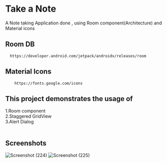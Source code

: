 
# Take a Note

A Note taking Application done , using Room component(Architecture) and Material icons



## Room DB



```http
  https://developer.android.com/jetpack/androidx/releases/room
```

 ## Material Icons

```http
    https://fonts.google.com/icons
```    

This project demonstrates the usage of
---

1.Room component<br/>
2.Staggered GridView <br/>
3.Alert Dialog <br/>
<br/>


Screenshots
---
![Screenshot (224)](https://user-images.githubusercontent.com/69859338/134772665-55874956-6137-461e-9fd3-d29a997b2e7b.png)
![Screenshot (225)](https://user-images.githubusercontent.com/69859338/134772668-8b264c96-b7f1-4df1-9c8f-6c3a8ed2a642.png)

